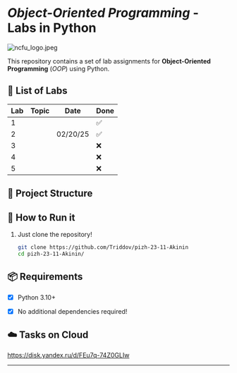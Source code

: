 # *Object-Oriented Programming* - Labs in Python

![ncfu_logo.jpeg](https://www.schchat.com/storage/school/profilepic/imagesjpeg_1683136605.jpeg)

This repository contains a set of lab assignments for **Object-Oriented Programming** (*OOP*) using Python.


## 📌 List of Labs

| Lab | Topic | Date     | Done |
|-----|-------|----------|------|
| 1   |       |          | ✅    |
| 2   |       | 02/20/25 | ✅    |
| 3   |       |          | ❌    |
| 4   |       |          | ❌    |
| 5   |       |          | ❌    |


## 📂 Project Structure


## 🚀 How to Run it

1. Just clone the repository!  
   ```bash
   git clone https://github.com/Triddov/pizh-23-11-Akinin
   cd pizh-23-11-Akinin/


## 📦 Requirements

- [x] Python 3.10+    
- [x] No additional dependencies required!


## ☁️ Tasks on Cloud

https://disk.yandex.ru/d/FEu7q-74Z0GLIw


--- 